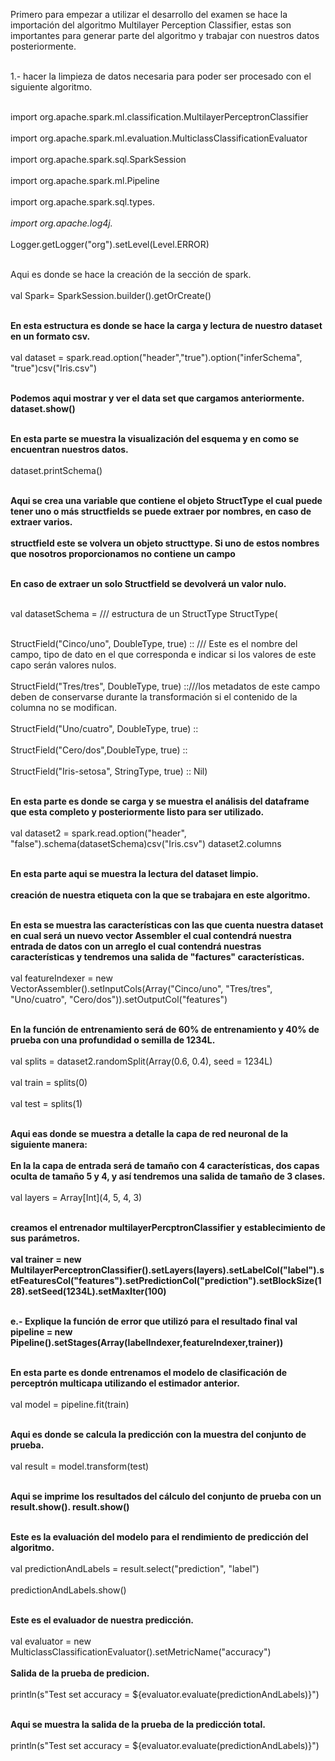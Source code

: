  </b>Primero para empezar a utilizar el desarrollo del examen se hace la importación del algoritmo Multilayer Perception Classifier, estas son importantes para generar parte del algoritmo y trabajar con nuestros datos posteriormente. </b></br> 

 <br> </b> 1.- hacer la limpieza de datos necesaria para poder ser procesado con el siguiente algoritmo. </b></br> 

<br> import org.apache.spark.ml.classification.MultilayerPerceptronClassifier</br> 
<br> import org.apache.spark.ml.evaluation.MulticlassClassificationEvaluator</br> 
<br> import org.apache.spark.sql.SparkSession</br> 
<br> import org.apache.spark.ml.Pipeline</br> 
<br> import org.apache.spark.sql.types._</br> 
<br> import org.apache.log4j._</br> 
<br> Logger.getLogger("org").setLevel(Level.ERROR)</br> 

<br>  Aqui es donde se hace la creación de la sección de spark.</br> 
<br> val Spark= SparkSession.builder().getOrCreate()</br> 

<br><b> En esta estructura es donde se hace la carga y lectura de nuestro dataset en un formato csv.</br></b> 
<br>val dataset = spark.read.option("header","true").option("inferSchema", "true")csv("Iris.csv")</br>

<b><br>Podemos aqui mostrar y ver el data set que cargamos anteriormente.
dataset.show()</br></b>

<br><b>En esta parte se muestra la visualización del esquema y en como se encuentran nuestros datos.</br></b>
<br>dataset.printSchema()</br>

<br><b>Aqui se crea una variable que contiene el objeto StructType el cual puede tener uno o más structfields se puede extraer por nombres, en caso de extraer varios.</br></b>
<br><b> structfield este se volvera un objeto structtype. Si uno de estos nombres que nosotros proporcionamos no contiene un campo</br></b>

<br><b>En caso de extraer un solo Structfield se devolverá un valor nulo.</br></b>

<br>val datasetSchema =  /// estructura de un StructType
StructType(</br>

<br>StructField("Cinco/uno", DoubleType, true) :: /// Este es el nombre del campo, tipo de dato en el que corresponda e indicar si los valores de este capo serán valores nulos.</br>
<br>StructField("Tres/tres", DoubleType, true) ::///los metadatos de este campo deben de conservarse durante la transformación si el contenido de la columna no se modifican.</br>
<br>StructField("Uno/cuatro", DoubleType, true) ::</br>
<br>StructField("Cero/dos",DoubleType, true) ::</br>
<br>StructField("Iris-setosa", StringType, true) :: Nil)</br>

<br><b>  En esta parte es donde se carga y se muestra el análisis del dataframe que esta completo y posteriormente listo para ser utilizado.</br></b>
<br>val dataset2 = spark.read.option("header", "false").schema(datasetSchema)csv("Iris.csv")
dataset2.columns</br>

<br><b>En esta parte aqui se muestra la lectura del dataset limpio.</br></b>
<br><b> creación de nuestra etiqueta con la que se trabajara en este algoritmo.</br></b>

 <br><b>En esta se muestra las características con las que cuenta nuestra dataset en cual será un nuevo vector Assembler el cual contendrá nuestra entrada de datos con un arreglo el cual contendrá nuestras características y tendremos una salida de "factures" características.</br></b>
 <br>val featureIndexer = new VectorAssembler().setInputCols(Array("Cinco/uno", "Tres/tres", "Uno/cuatro", "Cero/dos")).setOutputCol("features")</br>


<br><b>En la función de entrenamiento será de 60% de entrenamiento y 40% de prueba con una profundidad o semilla de 1234L.</br></b>
<br>val splits = dataset2.randomSplit(Array(0.6, 0.4), seed = 1234L)</br>
    <br>val train = splits(0)</br>
    <br>val test = splits(1)</br>

<br><b>Aqui eas donde se muestra a detalle la capa de red neuronal de la siguiente manera:</br></b>
<br><b> En la la capa de entrada será de tamaño con 4 características, dos capas oculta de tamaño 5 y 4, y así tendremos una salida de tamaño de 3 clases.</br></b>
<br>val layers = Array[Int](4, 5, 4, 3)</br>

<br><b>creamos el entrenador multilayerPercptronClassifier y establecimiento de sus parámetros.</br></b>
<br><b>val trainer = new MultilayerPerceptronClassifier().setLayers(layers).setLabelCol("label").setFeaturesCol("features").setPredictionCol("prediction").setBlockSize(128).setSeed(1234L).setMaxIter(100)</br></b>

<br><b> e.- Explique la función de error que utilizó para el resultado final
val pipeline = new Pipeline().setStages(Array(labelIndexer,featureIndexer,trainer))</br></b>

<br><b> En esta parte es donde entrenamos el modelo de clasificación de perceptrón multicapa utilizando el estimador anterior.</br></b>
<br>val model = pipeline.fit(train)</br>

<br><b> Aqui es donde se calcula la predicción con la muestra del conjunto de prueba.</br></b>
<br>val result = model.transform(test)</br>

<br><b> Aqui se imprime los resultados del cálculo del conjunto de prueba con un result.show().
result.show()</br></b>

<br><b>Este es la evaluación del modelo para el rendimiento de predicción del algoritmo.</br></b>
<br>val predictionAndLabels = result.select("prediction", "label")</br>
<br>predictionAndLabels.show()</br>

<br><b>Este es el evaluador de nuestra predicción.</br></b>
<br>val evaluator = new MulticlassClassificationEvaluator().setMetricName("accuracy")</br>
<br><b>Salida de la prueba de predicion.</br></b>
<br>println(s"Test set accuracy = ${evaluator.evaluate(predictionAndLabels)}")</br>

<br><b> Aqui se muestra la salida de la prueba de la predicción total.</br></b>
<br>println(s"Test set accuracy = ${evaluator.evaluate(predictionAndLabels)}")</br>